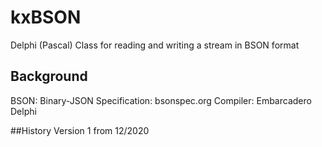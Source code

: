 # kxBSON
Delphi (Pascal)
Class for reading and writing a stream in BSON format

## Background
BSON: Binary-JSON
Specification: bsonspec.org
Compiler: Embarcadero Delphi

##History
Version 1 from 12/2020
